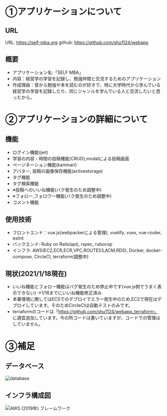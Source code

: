 # ①アプリケーションについて
## URL
URL:  https://self-mba.org
github: https://github.com/shu1124/webapp
## 概要
- アプリケーション名:「SELF MBA」
- 内容：経営学の学習を記録し、勉強仲間と交流するためのアプリケーション
- 作成理由：昔から勉強や本を読むのが好きで、特に大学時代から学んでいる経営学の学習を記録したり、同じジャンルを学んでいる人と交流したいと思ったから。



# ②アプリケーションの詳細について
## 機能
- ログイン機能(jwt)
- 学習の内容・時間の投稿機能(CRUD),modalによる投稿画面
- ページネーション機能(kaminari)
- アバター, 投稿の画像保存機能(activestorage)
- タグ機能
- タグ検索機能
- ※投稿へのいいね機能(バク発生のため調整中)
- ※フォロー,フォロワー機能(バク発生のため調整中)
- コメント機能

## 使用技術
- フロントエンド：vue.js(webpackerによる管理), vuetify, vuex, vue-router, eslint
- バックエンド: Ruby on Rails(api), rspec, rubocop
- インフラ: AWS(EC2,ECR,ECR,VPC,ROUTE53,ACM,RDS), Docker, docker-compose, CircleCI, terraform(調整中)

## 現状(2021/1/18現在)
- いいね機能とフォロー機能はバグ発生のため停止中です(vue.js側でうまく表示できない)
→1/18までにいいね機能修正済み
- 本番環境に関してはECSでのデプロイでエラー発生中のため,EC2で現在はデプロイしています。そのためCircleCIは自動テストのみです。
- terraformのコードは「https://github.com/shu1124/webapp_terraform」
に適宜追加しています。今の所コードは書いていますが、コードでの管理はしていません。


# ③補足
## データベース
![database](https://user-images.githubusercontent.com/64460231/104606763-7109a100-56c3-11eb-8041-868bc221a0c1.png)
## インフラ構成図
![AWS (2019年) フレームワーク](https://user-images.githubusercontent.com/64460231/104606977-ad3d0180-56c3-11eb-81f5-b820def59af3.png)


